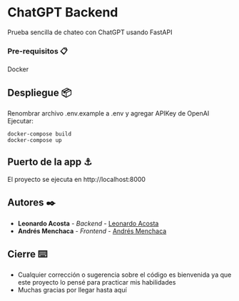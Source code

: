 # ChatGPT Backend

Prueba sencilla de chateo con ChatGPT usando FastAPI

### Pre-requisitos 📋
Docker

## Despliegue 📦
Renombrar archivo .env.example a .env y agregar APIKey de OpenAI
Ejecutar:
```
docker-compose build
docker-compose up
```

## Puerto de la app ⚓
El proyecto se ejecuta en http://localhost:8000

## Autores ✒️
* **Leonardo Acosta** - *Backend* - [Leonardo Acosta](https://github.com/leonardoacosta91)
* **Andrés Menchaca** - *Frontend* - [Andrés Menchaca](https://github.com/valinor33)

## Cierre ⌨️

* Cualquier corrección o sugerencia sobre el código es bienvenida ya que este proyecto lo pensé para practicar mis habilidades
* Muchas gracias por llegar hasta aquí